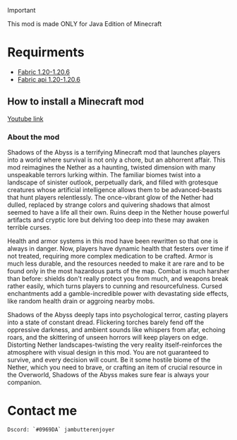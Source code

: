 > [!IMPORTANT]
> This mod is made ONLY for Java Edition of Minecraft
# Requirments
- [Fabric 1.20-1.20.6](https://fabricmc.net/)
- [Fabric api 1.20-1.20.6](https://modrinth.com/mod/fabric-api/versions)
## How to install a Minecraft mod
[Youtube link](https://www.youtube.com/watch?v=nVYlozhptC0)
### About the mod 
Shadows of the Abyss is a terrifying Minecraft mod that launches players into a world where survival is not only a chore, but an abhorrent affair. This mod reimagines the Nether as a haunting, twisted dimension with many unspeakable terrors lurking within. The familiar biomes twist into a landscape of sinister outlook, perpetually dark, and filled with grotesque creatures whose artificial intelligence allows them to be advanced-beasts that hunt players relentlessly. The once-vibrant glow of the Nether had dulled, replaced by strange colors and quivering shadows that almost seemed to have a life all their own. Ruins deep in the Nether house powerful artifacts and cryptic lore but delving too deep into these may awaken terrible curses.

Health and armor systems in this mod have been rewritten so that one is always in danger. Now, players have dynamic health that festers over time if not treated, requiring more complex medication to be crafted. Armor is much less durable, and the resources needed to make it are rare and to be found only in the most hazardous parts of the map. Combat is much harsher than before: shields don't really protect you from much, and weapons break rather easily, which turns players to cunning and resourcefulness. Cursed enchantments add a gamble-incredible power with devastating side effects, like random health drain or aggroing nearby mobs.

Shadows of the Abyss deeply taps into psychological terror, casting players into a state of constant dread. Flickering torches barely fend off the oppressive darkness, and ambient sounds like whispers from afar, echoing roars, and the skittering of unseen horrors will keep players on edge. Distorting Nether landscapes-twisting the very reality itself-reinforces the atmosphere with visual design in this mod. You are not guaranteed to survive, and every decision will count. Be it some hostile biome of the Nether, which you need to brave, or crafting an item of crucial resource in the Overworld, Shadows of the Abyss makes sure fear is always your companion.

# Contact me
	Dscord: `#0969DA` jambutterenjoyer
